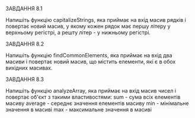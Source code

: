 ЗАВДАННЯ 8.1

Напишіть функцію capitalizeStrings, яка приймає на вхід масив рядків і повертає новий масив, у
якому кожен рядок має першу літеру у верхньому регістрі, а решту літер - у нижньому регістрі.

ЗАВДАННЯ 8.2

Напишіть функцію findCommonElements, яка приймає на вхід два масиви і повертає новий масив, що містить елементи, які є в обох вихідних масивах.

ЗАВДАННЯ 8.3

Напишіть функцію analyzeArray, яка приймає на вхід масив чисел і повертає об'єкт з такими властивостями:
sum - сума всіх елементів масиву
average - середнє значення елементів масиву
min - мінімальне значення в масиві
max - максимальне значення в масиві
